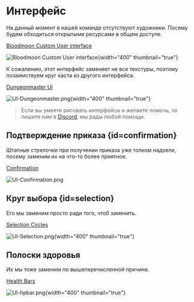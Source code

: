 <show-structure for="chapter,procedure" depth="3"/>

# Интерфейс

На данный момент в нашей команде отсутствуют художники. Посему будем обходиться открытыми ресурсами в общем доступе.

[Bloodmoon Custom User interface](https://www.hiveworkshop.com/threads/bloodmoon-custom-user-interface.340769)

![Bloodmoon Custom User interface](UI-BloodMoon.png){width="400" thumbnail="true"}

К сожалению, этот интерфейс заменяет не все текстуры, поэтому позаимствуем круг каста из другого интерфейса.

[Dungeonmaster UI](https://www.hiveworkshop.com/threads/dungeonmaster-ui.299416)

![UI-Dungeonmaster.png](UI-Dungeonmaster.png){width="400" thumbnail="true"}

> Если вы умеете рисовать интерфейсы и желаете помочь, то пишите нам в [Discord](https://discord.com/invite/mpvASEcujC),
> мы рады любой помощи.

## Подтверждение приказа {id=confirmation}

Штатные стрелочки при получении приказа уже толком надоели, посему заменим их на что-то более приятное.

[Confirmation](https://www.hiveworkshop.com/threads/confirmation_byepsilon.206715)

![UI-Confirmation.png](UI-Confirmation.png)

## Круг выбора {id=selection}

Его мы заменим просто ради того, чтоб заменить.

[Selection Circles](https://www.hiveworkshop.com/threads/selection-circles-v1-50.307954)

![UI-Selection.png](UI-Selection.png){width="400" thumbnail="true"}

## Полоски здоровья

Их мы тоже заменим по вышеперечисленной причине.

[Health Bars](https://www.hiveworkshop.com/threads/health-bars-v1-30.307819)

![UI-hpbar.png](UI-hpbar.png){width="400" thumbnail="true"}